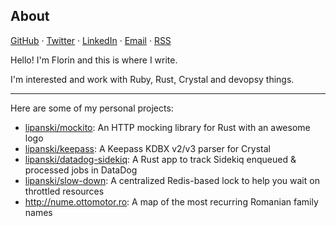 ## About

[GitHub](https://github.com/lipanski/)
&middot;
[Twitter](https://twitter.com/helloflorin)
&middot;
[LinkedIn](https://www.linkedin.com/in/florinlipan/)
&middot;
[Email](mailto:florinlipan@gmail.com)
&middot;
[RSS](/feed.xml)

Hello! I'm Florin and this is where I write.

I'm interested and work with Ruby, Rust, Crystal and devopsy things.

---

Here are some of my personal projects:

- [lipanski/mockito](https://github.com/lipanski/mockito): An HTTP mocking library for Rust with an awesome logo
- [lipanski/keepass](https://github.com/lipanski/keepass): A Keepass KDBX v2/v3 parser for Crystal
- [lipanski/datadog-sidekiq](https://github.com/lipanski/datadog-sidekiq): A Rust app to track Sidekiq enqueued & processed jobs in DataDog
- [lipanski/slow-down](https://github.com/lipanski/slow-down): A centralized Redis-based lock to help you wait on throttled resources
- <http://nume.ottomotor.ro>: A map of the most recurring Romanian family names

